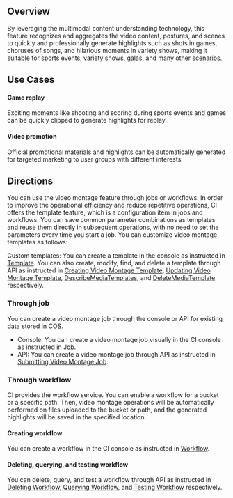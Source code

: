 ## Overview

By leveraging the multimodal content understanding technology, this feature recognizes and aggregates the video content, postures, and scenes to quickly and professionally generate highlights such as shots in games, choruses of songs, and hilarious moments in variety shows, making it suitable for sports events, variety shows, galas, and many other scenarios.

## Use Cases

#### Game replay

Exciting moments like shooting and scoring during sports events and games can be quickly clipped to generate highlights for replay.

#### Video promotion

Official promotional materials and highlights can be automatically generated for targeted marketing to user groups with different interests.

## Directions

You can use the video montage feature through jobs or workflows. In order to improve the operational efficiency and reduce repetitive operations, CI offers the template feature, which is a configuration item in jobs and workflows. You can save common parameter combinations as templates and reuse them directly in subsequent operations, with no need to set the parameters every time you start a job. You can customize video montage templates as follows:

Custom templates: You can create a template in the console as instructed in [Template](https://intl.cloud.tencent.com/document/product/1045/43606). You can also create, modify, find, and delete a template through API as instructed in [Creating Video Montage Template](https://intl.cloud.tencent.com/document/product/1045/49914), [Updating Video Montage Template](https://intl.cloud.tencent.com/document/product/1045/49928), [DescribeMediaTemplates](https://intl.cloud.tencent.com/document/product/1045/49919), and [DeleteMediaTemplate](https://intl.cloud.tencent.com/document/product/1045/49918) respectively.


### Through job

You can create a video montage job through the console or API for existing data stored in COS.

- Console: You can create a video montage job visually in the CI console as instructed in [Job](https://intl.cloud.tencent.com/document/product/1045/43605).
- API: You can create a video montage job through API as instructed in [Submitting Video Montage Job](https://intl.cloud.tencent.com/document/product/1045/48943).

### Through workflow

CI provides the workflow service. You can enable a workflow for a bucket or a specific path. Then, video montage operations will be automatically performed on files uploaded to the bucket or path, and the generated highlights will be saved in the specified location.

#### Creating workflow

You can create a workflow in the CI console as instructed in [Workflow](https://intl.cloud.tencent.com/document/product/1045/43604).

#### Deleting, querying, and testing workflow

You can delete, query, and test a workflow through API as instructed in [Deleting Workflow](https://intl.cloud.tencent.com/document/product/1045/43734), [Querying Workflow](https://intl.cloud.tencent.com/document/product/1045/50339), and [Testing Workflow](https://intl.cloud.tencent.com/document/product/1045/50340) respectively.


